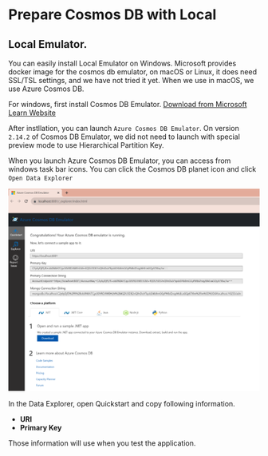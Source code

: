 # Prepare Cosmos DB with Local

## Local Emulator.

You can easily install Local Emulator on Windows. Microsoft provides docker image for the cosmos db emulator, on macOS or Linux, it does need SSL/TSL settings, and we have not tried it yet. When we use in macOS, we use Azure Cosmos DB.

For windows, first install Cosmos DB Emulator.
[Download from Microsoft Learn Website](https://learn.microsoft.com/en-us/azure/cosmos-db/emulator-release-notes)

After instllation, you can launch `Azure Cosmos DB Emulator`. On version `2.14.2` of Cosmos DB Emulator, we did not need to launch with special preview mode to use Hierarchical Partition Key.

When you launch Azure Cosmos DB Emulator, you can access from windows task bar icons. You can click the Cosmos DB planet icon and click `Open Data Explorer`

![Data Explorer](../images/test-out-cosmos/image1.png)

In the Data Explorer, open Quickstart and copy following information.

- **URI**
- **Primary Key**

Those information will use when you test the application.